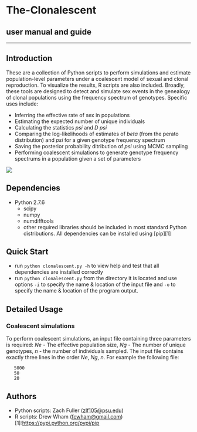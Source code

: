 # The-Clonalescent
## user manual and guide
--------
## Introduction
These are a collection of Python scripts to perform simulations and estimate population-level parameters under a coalescent model of sexual and clonal reproduction. To visualize the results, R scripts are also included. Broadly, these tools are designed to detect and simulate sex events in the genealogy of clonal populations using the frequency spectrum of genotypes. Specific uses include:
* Inferring the effective rate of sex in populations
* Estimating the expected number of unique individuals
* Calculating the statistics *psi* and *D psi*
* Comparing the log-likelihoods of estimates of *beta* (from the perato distribution) and *psi* for a given genotype frequency spectrum
* Saving the posterior probability ditribution of *psi* using MCMC sampling
* Performing coalescent simulations to generate genotype frequency spectrums in a population given a set of parameters

<img src="http://static1.squarespace.com/static/54ad6922e4b0ab38fefa18b1/t/5613cd02e4b0dc9c6cde8cee/1444138244362/?format=750w">

## Dependencies
* Python 2.7.6
    * scipy
    * numpy
    * numdifftools
    * other required libraries should be included in most standard Python distributions. All dependencies can be installed using [pip][1]

## Quick Start
* run `python clonalescent.py -h` to view help and test that all dependencies are installed correctly 
* run `python clonalescent.py` from the directory it is located and use options `-i` to specify the name & location of the input file and `-o` to specify the name & location of the program output.

## Detailed Usage
### Coalescent simulations
To perform coalescent simulations, an input file containing three parameters is required: *Ne* - The effective population size, *Ng* - The number of unique genotypes, *n* - the number of individuals sampled. The input file contains exactly three lines in the order *Ne*, *Ng*, *n*. For example the following file:

```
   5000
   50
   20
```

## Authors
* Python scripts: Zach Fuller (zlf105@psu.edu)
* R scripts: Drew Wham (fcwham@gmail.com)
[1]:https://pypi.python.org/pypi/pip
      
